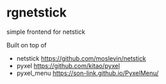 # rgnetstick
simple frontend for netstick

Built on top of
- netstick https://github.com/moslevin/netstick
- pyxel https://github.com/kitao/pyxel
- pyxel_menu https://son-link.github.io/PyxelMenu/
